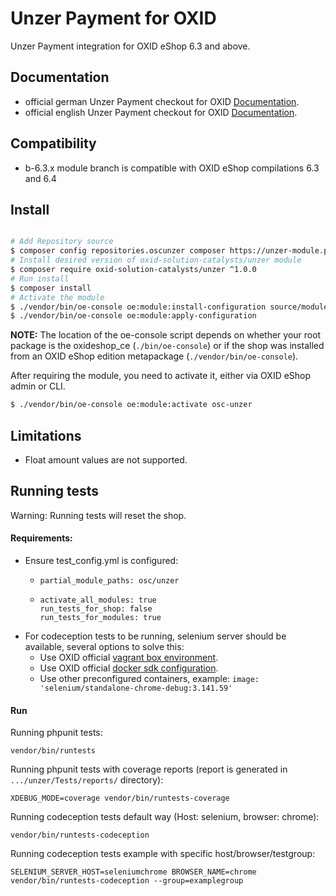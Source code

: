 # Unzer Payment for OXID

Unzer Payment integration for OXID eShop 6.3 and above.

## Documentation

* official german Unzer Payment checkout for OXID [Documentation](https://docs.oxid-esales.com/modules/unzer/de/latest/).
* official english Unzer Payment checkout for OXID [Documentation](https://docs.oxid-esales.com/modules/unzer/en/latest/).

## Compatibility

* b-6.3.x module branch is compatible with OXID eShop compilations 6.3 and 6.4

## Install

```bash

# Add Repository source
$ composer config repositories.oscunzer composer https://unzer-module.packages.oxid-esales.com/
# Install desired version of oxid-solution-catalysts/unzer module
$ composer require oxid-solution-catalysts/unzer ^1.0.0
# Run install
$ composer install
# Activate the module
$ ./vendor/bin/oe-console oe:module:install-configuration source/modules/osc/unzer
$ ./vendor/bin/oe-console oe:module:apply-configuration
```

**NOTE:** The location of the oe-console script depends on whether your root package
is the oxideshop_ce (```./bin/oe-console```) or if the shop was installed from
an OXID eShop edition metapackage (```./vendor/bin/oe-console```).

After requiring the module, you need to activate it, either via OXID eShop admin or CLI.

```bash
$ ./vendor/bin/oe-console oe:module:activate osc-unzer
```

## Limitations

* Float amount values are not supported.

## Running tests

Warning: Running tests will reset the shop.

#### Requirements:
* Ensure test_config.yml is configured:
  * ```
    partial_module_paths: osc/unzer
    ```
  * ```
    activate_all_modules: true
    run_tests_for_shop: false
    run_tests_for_modules: true
    ```
* For codeception tests to be running, selenium server should be available, several options to solve this:
  * Use OXID official [vagrant box environment](https://github.com/OXID-eSales/oxvm_eshop).
  * Use OXID official [docker sdk configuration](https://github.com/OXID-eSales/docker-eshop-sdk).
  * Use other preconfigured containers, example: ``image: 'selenium/standalone-chrome-debug:3.141.59'``

#### Run

Running phpunit tests:
```
vendor/bin/runtests
```

Running phpunit tests with coverage reports (report is generated in ``.../unzer/Tests/reports/`` directory):
```
XDEBUG_MODE=coverage vendor/bin/runtests-coverage
```

Running codeception tests default way (Host: selenium, browser: chrome):
```
vendor/bin/runtests-codeception
```

Running codeception tests example with specific host/browser/testgroup:
```
SELENIUM_SERVER_HOST=seleniumchrome BROWSER_NAME=chrome vendor/bin/runtests-codeception --group=examplegroup
```